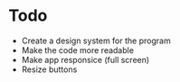 # Todo
- Create a design system for the program
- Make the code more readable
- Make app responsice (full screen)
- Resize buttons